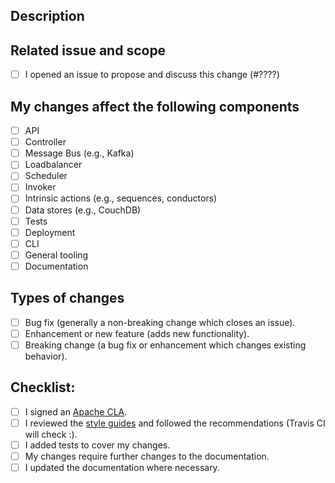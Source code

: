
<!--- Provide a concise summary of your changes in the Title -->

## Description
<!--- Provide a detailed description of your changes. -->
<!--- Include details of what problem you are solving and how your changes are tested. -->

## Related issue and scope
<!--- Please include a link to a related issue if there is one. -->
- [ ] I opened an issue to propose and discuss this change (#????)

## My changes affect the following components
<!--- Select below all system components are affected by your change. -->
<!--- Enter an `x` in all applicable boxes. -->
- [ ] API
- [ ] Controller
- [ ] Message Bus (e.g., Kafka)
- [ ] Loadbalancer
- [ ] Scheduler
- [ ] Invoker
- [ ] Intrinsic actions (e.g., sequences, conductors)
- [ ] Data stores (e.g., CouchDB)
- [ ] Tests
- [ ] Deployment
- [ ] CLI
- [ ] General tooling
- [ ] Documentation

## Types of changes
<!--- What types of changes does your code introduce? Use `x` in all the boxes that apply: -->
- [ ] Bug fix (generally a non-breaking change which closes an issue).
- [ ] Enhancement or new feature (adds new functionality).
- [ ] Breaking change (a bug fix or enhancement which changes existing behavior).

## Checklist:
<!--- Please review the points below which help you make sure you've covered all aspects of the change you're making. -->

- [ ] I signed an [Apache CLA](https://github.com/apache/openwhisk/blob/master/CONTRIBUTING.md).
- [ ] I reviewed the [style guides](https://github.com/apache/openwhisk/wiki/Contributing:-Git-guidelines#code-readiness) and followed the recommendations (Travis CI will check :).
- [ ] I added tests to cover my changes.
- [ ] My changes require further changes to the documentation.
- [ ] I updated the documentation where necessary.
